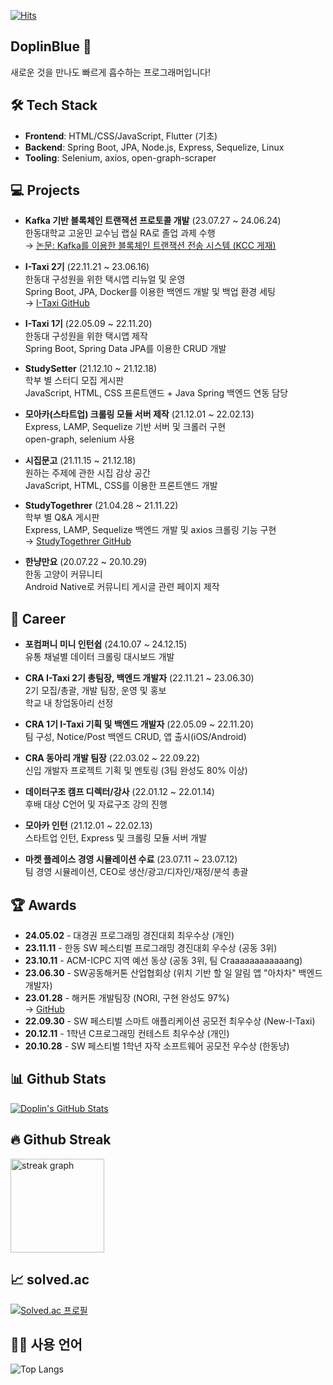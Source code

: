 [![Hits](https://hits.seeyoufarm.com/api/count/incr/badge.svg?url=https%3A%2F%2Fgithub.com%2FYuSoeun%2Fhit-counter&count_bg=%233D61C8&title_bg=%23555555&icon=&icon_color=%23E7E7E7&title=hits&edge_flat=false)](https://hits.seeyoufarm.com)

## DoplinBlue 👋
새로운 것을 만나도 빠르게 흡수하는 프로그래머입니다!
  

## 🛠 Tech Stack

- **Frontend**: HTML/CSS/JavaScript, Flutter (기초)
- **Backend**: Spring Boot, JPA, Node.js, Express, Sequelize, Linux
- **Tooling**: Selenium, axios, open-graph-scraper
  
  
## 💻 Projects

- **Kafka 기반 블록체인 트랜잭션 프로토콜 개발** (23.07.27 ~ 24.06.24)  
  한동대학교 고윤민 교수님 랩실 RA로 졸업 과제 수행  
  → [논문: Kafka를 이용한 블록체인 트랜잭션 전송 시스템 (KCC 게재)](https://www.dbpia.co.kr/pdf/pdfView.do?nodeId=NODE11862518)

- **I-Taxi 2기** (22.11.21 ~ 23.06.16)  
  한동대 구성원을 위한 택시앱 리뉴얼 및 운영  
  Spring Boot, JPA, Docker를 이용한 백엔드 개발 및 백업 환경 세팅  
  → [I-Taxi GitHub](https://github.com/I-Taxi/server)

- **I-Taxi 1기** (22.05.09 ~ 22.11.20)  
  한동대 구성원을 위한 택시앱 제작  
  Spring Boot, Spring Data JPA를 이용한 CRUD 개발  

- **StudySetter** (21.12.10 ~ 21.12.18)  
  학부 별 스터디 모집 게시판  
  JavaScript, HTML, CSS 프론트앤드 + Java Spring 백엔드 연동 담당

- **모아카(스타트업) 크롤링 모듈 서버 제작** (21.12.01 ~ 22.02.13)  
  Express, LAMP, Sequelize 기반 서버 및 크롤러 구현  
  open-graph, selenium 사용

- **시집문고** (21.11.15 ~ 21.12.18)  
  원하는 주제에 관한 시집 감상 공간  
  JavaScript, HTML, CSS를 이용한 프론트앤드 개발

- **StudyTogethrer** (21.04.28 ~ 21.11.22)  
  학부 별 Q&A 게시판  
  Express, LAMP, Sequelize 백엔드 개발 및 axios 크롤링 기능 구현  
  → [StudyTogethrer GitHub](https://github.com/AnJW-HGU/2021CRASummer)

- **한냥만요** (20.07.22 ~ 20.10.29)  
  한동 고양이 커뮤니티  
  Android Native로 커뮤니티 게시글 관련 페이지 제작
  

## 🏢 Career

- **포컴퍼니 미니 인턴쉽** (24.10.07 ~ 24.12.15)  
  유통 채널별 데이터 크롤링 대시보드 개발

- **CRA I-Taxi 2기 총팀장, 백엔드 개발자** (22.11.21 ~ 23.06.30)  
  2기 모집/총괄, 개발 팀장, 운영 및 홍보  
  학교 내 창업동아리 선정

- **CRA 1기 I-Taxi 기획 및 백엔드 개발자** (22.05.09 ~ 22.11.20)  
  팀 구성, Notice/Post 백엔드 CRUD, 앱 출시(iOS/Android)

- **CRA 동아리 개발 팀장** (22.03.02 ~ 22.09.22)  
  신입 개발자 프로젝트 기획 및 멘토링 (3팀 완성도 80% 이상)

- **데이터구조 캠프 디렉터/강사** (22.01.12 ~ 22.01.14)  
  후배 대상 C언어 및 자료구조 강의 진행

- **모아카 인턴** (21.12.01 ~ 22.02.13)  
  스타트업 인턴, Express 및 크롤링 모듈 서버 개발

- **마켓 플레이스 경영 시뮬레이션 수료** (23.07.11 ~ 23.07.12)  
  팀 경영 시뮬레이션, CEO로 생산/광고/디자인/재정/분석 총괄
  
## 🏆 Awards

- **24.05.02** - 대경권 프로그래밍 경진대회 최우수상 (개인)  
- **23.11.11** - 한동 SW 페스티벌 프로그래밍 경진대회 우수상 (공동 3위)  
- **23.10.11** - ACM-ICPC 지역 예선 동상 (공동 3위, 팀 Craaaaaaaaaaaang)  
- **23.06.30** - SW공동해커톤 산업협회상 (위치 기반 할 일 알림 앱 "아차차" 백엔드 개발자)  
- **23.01.28** - 해커톤 개발팀장 (NORI, 구현 완성도 97%)  
  → [GitHub](https://github.com/NORITHON/team0-NORI)
- **22.09.30** - SW 페스티벌 스마트 애플리케이션 공모전 최우수상 (New-I-Taxi)  
- **20.12.11** - 1학년 C프로그래밍 컨테스트 최우수상 (개인)  
- **20.10.28** - SW 페스티벌 1학년 자작 소프트웨어 공모전 우수상 (한동냥) 
    

## 📊 Github Stats  
[![Doplin's GitHub Stats](https://github-readme-stats.vercel.app/api?username=YuSoeun&count_private=true&show_icons=true)](https://github.com/anuraghazra/github-readme-stats)

## 🔥 Github Streak  
<img src="https://streak-stats.demolab.com?user=YuSoeun&locale=en&mode=daily&theme=dracula&hide_border=false&border_radius=5&order=3" height="150" alt="streak graph"  />  

## 📈 solved.ac  
[![Solved.ac 프로필](http://mazassumnida.wtf/api/v2/generate_badge?boj=soeunsense7)](https://solved.ac/soeunsense7)

## 🧑‍💻 사용 언어  
![Top Langs](https://github-readme-stats.vercel.app/api/top-langs/?username=YuSoeun&theme=merko)
